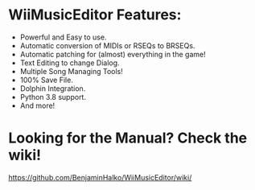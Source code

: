 # WiiMusicEditor Features:
- Powerful and Easy to use.
- Automatic conversion of MIDIs or RSEQs to BRSEQs.
- Automatic patching for (almost) everything in the game!
- Text Editing to change Dialog.
- Multiple Song Managing Tools!
- 100% Save File.
- Dolphin Integration.
- Python 3.8 support.
- And more!

# Looking for the Manual? Check the wiki!
https://github.com/BenjaminHalko/WiiMusicEditor/wiki/
